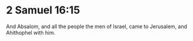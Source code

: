 # 2 Samuel 16:15

And Absalom, and all the people the men of Israel, came to Jerusalem, and Ahithophel with him.
